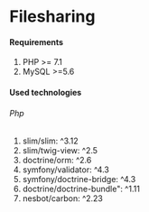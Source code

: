 # <h1> Filesharing </h1>
<h4>Requirements</h4>
<ol>
 <li>PHP >= 7.1</li>
 <li>MySQL >=5.6</li>
 </ol>

<h4>Used technologies</h4>
<h6>Php</h6>
<ol>
     <li>slim/slim: ^3.12</li>
   <li> slim/twig-view: ^2.5</li>
   <li> doctrine/orm: ^2.6</li>
   <li> symfony/validator: ^4.3</li>
   <li> symfony/doctrine-bridge: ^4.3</li>
   <li> doctrine/doctrine-bundle": ^1.11</li>
   <li> nesbot/carbon: ^2.23</li>
 </ol>
 
 
